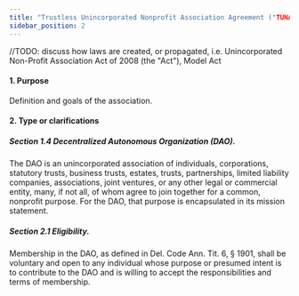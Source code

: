 ```yaml
---
title: "Trustless Unincorporated Nonprofit Association Agreement ("TUNAA") cont."
sidebar_position: 2
---
```


//TODO: discuss how laws are created, or propagated, i.e. Unincorporated Non-Profit Association Act of 2008 (the "Act"), Model Act

#### 1. Purpose

Definition and goals of the association. 

#### 2. Type or clarifications

#####  Section 1.4 Decentralized Autonomous Organization (DAO). 
 
The DAO is an unincorporated association of individuals, corporations, statutory trusts, business trusts, estates, trusts, partnerships, limited liability companies, associations, joint ventures, or any other legal or commercial entity, many, if not all, of whom agree to join together for a common, nonprofit purpose. For the DAO, that purpose is encapsulated in its mission statement.


##### Section 2.1 Eligibility. 

Membership in the DAO, as defined in Del. Code Ann. Tit. 6, § 1901, shall be voluntary and open to any individual whose purpose or presumed intent is to contribute to the DAO and is willing to accept the responsibilities and terms of membership.
